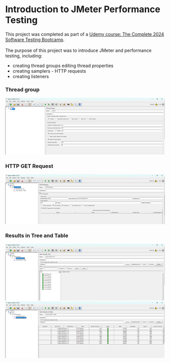 # Introduction to JMeter Performance Testing
This project was completed as part of a [Udemy course: The Complete 2024 Software Testing Bootcamp](https://www.udemy.com/course/testerbootcamp/?couponCode=LETSLEARNNOWPP). 
<br><br>The purpose of this project was to introduce JMeter and performance testing, including: 
* creating thread groups editing thread properties
* creating samplers - HTTP requests
* creating listeners

### Thread group
![thread group](https://github.com/MadeleineBousfield/JMeterPerformanceTesting/blob/main/JmeterThreadGroup.png)

### HTTP GET Request
![HTTP GET request](https://github.com/MadeleineBousfield/JMeterPerformanceTesting/blob/main/JMeterGetRequest.png)

### Results in Tree and Table
![results in tree and table](https://github.com/MadeleineBousfield/JMeterPerformanceTesting/blob/main/JMeterTreeResults.png)
![results in tree and table](https://github.com/MadeleineBousfield/JMeterPerformanceTesting/blob/main/jmeterTableResults.png)
